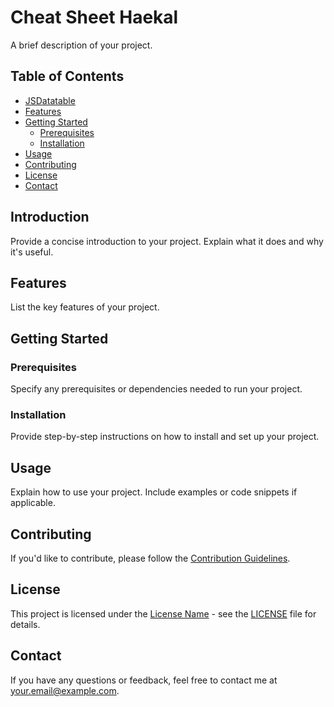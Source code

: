 # Cheat Sheet Haekal

A brief description of your project.

## Table of Contents

- [JSDatatable](https://github.com/hcalldee/mycheatsheet/blob/main/jsCS.md)
- [Features](#features)
- [Getting Started](#getting-started)
  - [Prerequisites](#prerequisites)
  - [Installation](#installation)
- [Usage](#usage)
- [Contributing](#contributing)
- [License](#license)
- [Contact](#contact)

## Introduction

Provide a concise introduction to your project. Explain what it does and why it's useful.

## Features

List the key features of your project.

## Getting Started

### Prerequisites

Specify any prerequisites or dependencies needed to run your project.

### Installation

Provide step-by-step instructions on how to install and set up your project.

## Usage

Explain how to use your project. Include examples or code snippets if applicable.

## Contributing

If you'd like to contribute, please follow the [Contribution Guidelines](CONTRIBUTING.md).

## License

This project is licensed under the [License Name](LICENSE) - see the [LICENSE](LICENSE) file for details.

## Contact

If you have any questions or feedback, feel free to contact me at [your.email@example.com](mailto:your.email@example.com).
